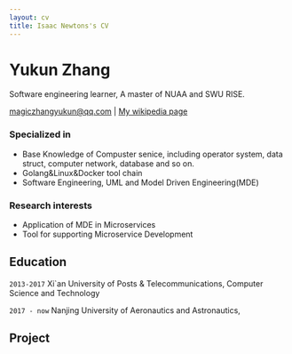 ```yaml
---
layout: cv
title: Isaac Newtons's CV
---
```

# Yukun Zhang
Software engineering learner, A master of NUAA and SWU RISE.

<div id="webaddress">
<a href="magiczhangyukun@qq.com">magiczhangyukun@qq.com</a>
| <a href="http://en.wikipedia.org/wiki/Isaac_Newton">My wikipedia page</a>
</div>




### Specialized in
- Base Knowledge of Compuster senice, including operator system, data struct, computer network, database and so on.
- Golang&Linux&Docker tool chain
- Software Engineering, UML and Model Driven Engineering(MDE)

### Research interests

* Application of MDE in Microservices
* Tool for supporting Microservice Development 

## Education

`2013-2017`
Xi\`an University of Posts & Telecommunications, Computer Science and Technology

`2017 - now`
Nanjing University of Aeronautics and Astronautics, 




## Project




<!-- ### Footer

Last updated: May 2013 -->

